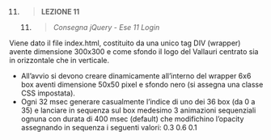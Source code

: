 11. > **LEZIONE 11**
     11. > *Consegna jQuery - Ese 11 Login*
     
Viene dato il file index.html, costituito da una unico tag DIV (wrapper) avente dimensione 300x300 e come sfondo il logo del Vallauri centrato sia in orizzontale che in verticale.
-	All’avvio si devono creare dinamicamente all’interno del wrapper 6x6 box aventi dimensione 50x50 pixel e sfondo nero (si assegna una classe CSS impostata).
-	Ogni 32 msec generare casualmente l’indice di uno dei 36 box (da 0 a 35) e lanciare in sequenza sul box medesimo 3 animazioni sequenziali ognuna con durata di 400 msec (default) che
modifichino l’opacity assegnando in sequenza i seguenti valori:
0.3
0.6
0.1

